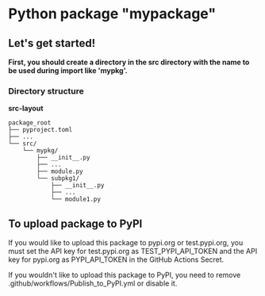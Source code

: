 # Python package "mypackage"

## Let's get started!

**First, you should create a directory in the src directory with the name to be used during import like 'mypkg'.**

### Directory structure
**src-layout**
```
package_root
├── pyproject.toml
├── ...
└── src/
    └── mypkg/
        ├── __init__.py
        ├── ...
        ├── module.py
        └── subpkg1/
            ├── __init__.py
            ├── ...
            └── module1.py
```


## To upload package to PyPI
If you would like to upload this package to pypi.org or test.pypi.org, you must set the API key for test.pypi.org as TEST_PYPI_API_TOKEN and the API key for pypi.org as PYPI_API_TOKEN in the GitHub Actions Secret.

If you wouldn't like to upload this package to PyPI, you need to remove .github/workflows/Publish_to_PyPI.yml or disable it.
